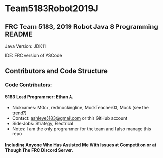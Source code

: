 # Team5183Robot2019J
## FRC Team 5183, 2019 Robot Java 8 Programming README

Java Version: JDK11

IDE: FRC version of VSCode



## Contributors and Code Structure

### Code Contributors:

#### 5183 Lead Programmer: Ethan A.
- Nicknames: M0ck, redmockingline, MockTeacher03, Mock (see the trend?)
- Contact: ashleye5183@gmail.com or this GitHub account
- Side-Jobs: Strategy, Electrical
- Notes: I am the only programmer for the team and I also manage this repo

#### Including Anyone Who Has Assisted Me With Issues at Competition or at Though The FRC Discord Server.